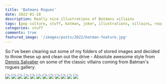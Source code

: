 ```yaml
---
title: 'Batmans Rogues'
date: 2022-01-28
description: Really nice illustrations of Batmans villains
tags: [pop culture, stuff, batman, joker, illustrations, villains, rougue]
categories: stuff
comments: true
featured_image: '/images/posts/2022/batman-feature.jpg'
---
```


So I've been clearing out some of my folders of stored images and decided to throw these up and clean out the drive - Absolute awesome style from [Dennis Salvatier](https://www.salvatierstudios.com/) on some of the classic villains coming from Batman's rogues gallery.

<div class="gallery" data-columns="3">
	<img src="/images/posts/2022/batman-01.png">
	<img src="/images/posts/2022/batman-02.jpg">
	<img src="/images/posts/2022/batman-03.jpg">
	<img src="/images/posts/2022/batman-04.jpg">
	<img src="/images/posts/2022/batman-05.jpg">
	<img src="/images/posts/2022/batman-06.jpg">
	<img src="/images/posts/2022/batman-07.png">
	<img src="/images/posts/2022/batman-08.png">
	<img src="/images/posts/2022/batman-09.jpg">
	<img src="/images/posts/2022/batman-10.png">
	<img src="/images/posts/2022/batman-11.jpg">
	<img src="/images/posts/2022/batman-12.png">
</div>